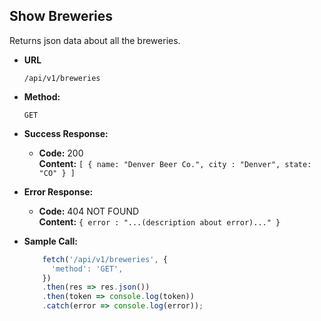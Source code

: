 **Show Breweries**
----
  Returns json data about all the breweries.

* **URL**

  `/api/v1/breweries`

* **Method:**

  `GET`
  

* **Success Response:**

  * **Code:** 200 <br />
    **Content:** `[
    { name: "Denver Beer Co.", city : "Denver", state: "CO" }
  ]`
 
* **Error Response:**

  * **Code:** 404 NOT FOUND <br />
    **Content:** `{ error : "...(description about error)..." }`


* **Sample Call:**

  ```javascript
      fetch('/api/v1/breweries', {
        'method': 'GET',
      })
      .then(res => res.json())
      .then(token => console.log(token))
      .catch(error => console.log(error));
  ```
